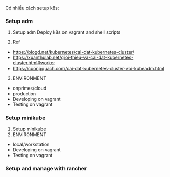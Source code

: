 Có nhiều cách setup k8s:
### Setup adm
1. Setup adm
Deploy k8s on vagrant and shell scripts

2. Ref
- https://blogd.net/kubernetes/cai-dat-kubernetes-cluster/
- https://xuanthulab.net/gioi-thieu-va-cai-dat-kubernetes-cluster.html#worker
- https://cuongquach.com/cai-dat-kubernetes-cluster-voi-kubeadm.html

3. ENVIRONMENT
- onprimes/cloud
- production
- Developing on vagrant
- Testing on vagrant

### Setup minikube
1. Setup minikube
2. ENVIRONMENT
- local/workstation
- Developing on vagrant
- Testing on vagrant

### Setup and manage with rancher


